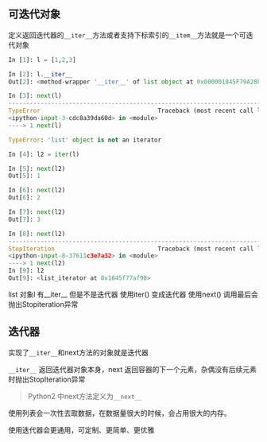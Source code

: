 



## 可迭代对象

定义返回迭代器的`__iter__`方法或者支持下标索引的`__item__`方法就是一个可迭代对象



```python
In [1]: l = [1,2,3]

In [2]: l.__iter__
Out[2]: <method-wrapper '__iter__' of list object at 0x000001845F79A288>

In [3]: next(l)
---------------------------------------------------------------------------
TypeError                                 Traceback (most recent call last)
<ipython-input-3-cdc8a39da60d> in <module>
----> 1 next(l)

TypeError: 'list' object is not an iterator

In [4]: l2 = iter(l)

In [5]: next(l2)
Out[5]: 1

In [6]: next(l2)
Out[6]: 2

In [7]: next(l2)
Out[7]: 3

In [8]: next(l2)
---------------------------------------------------------------------------
StopIteration                             Traceback (most recent call last)
<ipython-input-8-37611c3e7a32> in <module>
----> 1 next(l2)
In [9]: l2
Out[9]: <list_iterator at 0x1845f77af98>
```

list 对象l 有__iter__ 但是不是迭代器
使用iter() 变成迭代器
使用next() 调用最后会抛出Stopiteration异常

## 迭代器

实现了`__iter__`和next方法的对象就是迭代器

`__iter__` 返回迭代器对象本身，next 返回容器的下一个元素，杂偶没有后续元素时抛出StopIteration异常

> Python2 中next方法定义为`__next__`

使用列表会一次性去取数据，在数据量很大的时候，会占用很大的内存。

使用迭代器会更通用，可定制、更简单、更优雅